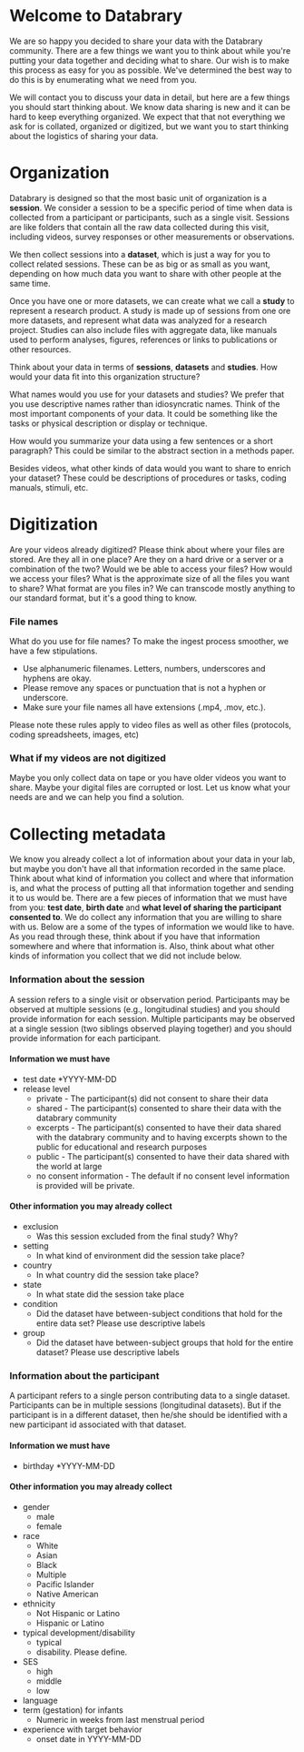 # Welcome to Databrary

We are so happy you decided to share your data with the Databrary community. There are a few things we want you to think about while you're putting your data together and deciding what to share. Our wish is to make this process as easy for you as possible. We've determined the best way to do this is by enumerating what we need from you.

We will contact you to discuss your data in detail, but here are a few things you should start thinking about. We know data sharing is new and it can be hard to keep everything organized. We expect that that not everything we ask for is collated, organized or digitized, but we want you to start thinking about the logistics of sharing your data.  

# Organization

Databrary is designed so that the most basic unit of organization is a **session**. We consider a session to be a specific period of time when data is collected from a participant or participants, such as a single visit. Sessions are like folders that contain all the raw data collected during this visit, including videos, survey responses or other measurements or observations.

We then collect sessions into a **dataset**, which is just a way for you to collect related sessions. These can be as big or as small as you want, depending on how much data you want to share with other people at the same time.

Once you have one or more datasets, we can create what we call a **study** to represent a research product. A study is made up of sessions from one ore more datasets, and represent what data was analyzed for a research project. Studies can also include files with aggregate data, like manuals used to perform analyses, figures, references or links to publications or other resources.

Think about your data in terms of **sessions**, **datasets** and **studies**. How would your data fit into this organization structure? 

What names would you use for your datasets and studies? We prefer that you use descriptive names rather than idiosyncratic names. Think of the most important components of your data. It could be something like the tasks or physical description or display or technique. 

How would you summarize your data using a few sentences or a short paragraph? This could be similar to the abstract section in a methods paper.

Besides videos, what other kinds of data would you want to share to enrich your dataset? These could be descriptions of procedures or tasks, coding manuals, stimuli, etc.



# Digitization 

Are your videos already digitized? Please think about where your files are stored. Are they all in one place? Are they on a hard drive or a server or a combination of the two? Would we be able to access your files? How would we access your files? What is the approximate size of all the files you want to share? What format are you files in? We can transcode mostly anything to our standard format, but it's a good thing to know. 

### File names

What do you use for file names? To make the ingest process smoother, we have a few stipulations.

* Use alphanumeric filenames. Letters, numbers, underscores and hyphens are okay.
* Please remove any spaces or punctuation that is not a hyphen or underscore.
* Make sure your file names all have extensions (.mp4, .mov, etc.). 

Please note these rules apply to video files as well as other files (protocols, coding spreadsheets, images, etc)

### What if my videos are not digitized

Maybe you only collect data on tape or you have older videos you want to share. Maybe your digital files are corrupted or lost. Let us know what your needs are and we can help you find a solution.


# Collecting metadata

We know you already collect a lot of information about your data in your lab, but maybe you don't have all that information recorded in the same place. Think about what kind of information you collect and where that information is, and what the process of putting all that information together and sending it to us would be. There are a few pieces of information that we must have from you: **test date**, **birth date** and **what level of sharing the participant consented to**. We do collect any information that you are willing to share with us. Below are a some of the types of information we would like to have. As you read through these, think about if you have that information somewhere and where that information is. Also, think about what other kinds of information you collect that we did not include below. 

### Information about the session
A session refers to a single visit or observation period. Participants may be observed at multiple sessions (e.g., longitudinal studies) and you should provide information for each session. Multiple participants may be observed at a single session (two siblings observed playing together) and you should provide information for each participant.
	
#### Information we must have
* test date
	*YYYY-MM-DD
* release level
	* private - The participant(s) did not consent to share their data
	* shared - The participant(s) consented to share their data with the databrary community
	* excerpts - The participant(s) consented to have their data shared with the databrary community and to having excerpts shown to the public for educational and research purposes
	* public - The participant(s) consented to have their data shared with the world at large
	* no consent information - The default if no consent level information is provided will be private.
	
#### Other information you may already collect 
* exclusion
	* Was this session excluded from the final study? Why? 
* setting
	* In what kind of environment did the session take place?
* country
	* In what country did the session take place?
* state
	* In what state did the session take place
* condition
	* Did the dataset have between-subject conditions that hold for the entire data set? Please use descriptive labels
* group
	* Did the dataset have between-subject groups that hold for the entire dataset? Please use descriptive labels
	
### Information about the participant
A participant refers to a single person contributing data to a single dataset. Participants can be in multiple sessions (longitudinal datasets). But if the participant is in a different dataset, then he/she should be identified with a new participant id associated with that 
dataset.

#### Information we must have
* birthday
	*YYYY-MM-DD

#### Other information you may already collect
* gender
	* male
	* female
* race
	* White
	* Asian
	* Black
	* Multiple
	* Pacific Islander
	* Native American
* ethnicity
	* Not Hispanic or Latino
	* Hispanic or Latino
* typical development/disability
	* typical
	* disability. Please define.
* SES
	* high
	* middle
	* low
* language
* term (gestation) for infants
	* Numeric in weeks from last menstrual period
* experience with target behavior
	* onset date in YYYY-MM-DD
	




 
